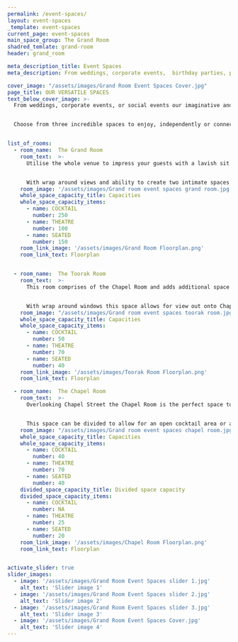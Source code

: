 ```yaml
---
permalink: /event-spaces/
layout: event-spaces
_template: event-spaces
current_page: event-spaces
main_space_group: The Grand Room
shadred_temlate: grand-room
header: grand_room

meta_description_title: Event Spaces
meta_description: From weddings, corporate events,  birthday parties, private dinners and anything in between, ourimaginative and versatile spaces can be transformed for any occasion.

cover_image: "/assets/images/Grand Room Event Spaces Cover.jpg"
page_title: OUR VERSATILE SPACES
text_below_cover_image: >-
  From weddings, corporate events, or social events our imaginative and versatile space can be transformed to offer a spectacular setting for any occasion. 


  Choose from three incredible spaces to enjoy, independently or connected, for one seamless event. Our team will work with you to plan and execute an event as unique and memorable as you!


list_of_rooms:
  - room_name:  The Grand Room
    room_text:  >-
      Utilise the whole venue to impress your guests with a lavish sit down dinner or a memorable cocktail party.


      With wrap around views and ability to create two intimate spaces within the venue, the possibilities for your event are endless.
    room_image: '/assets/images/Grand room event spaces grand room.jpg'
    whole_space_capacity_title: Capacities
    whole_space_capacity_items: 
      - name: COCKTAIL
        number: 250
      - name: THEATRE
        number: 100
      - name: SEATED
        number: 150
    room_link_image: '/assets/images/Grand Room Floorplan.png'
    room_link_text: Floorplan


  - room_name:  The Toorak Room
    room_text:  >-
      This room comprises of the Chapel Room and adds additional space perfect for your next cocktail party!


      With wrap around windows this space allows for view out onto Chapel Street and Toorak Road. The room is divided with the use of velvet curtains creating an intimate luxe feel to the space.
    room_image: "/assets/images/Grand room event spaces toorak room.jpg"
    whole_space_capacity_title: Capacities
    whole_space_capacity_items: 
      - name: COCKTAIL
        number: 50
      - name: THEATRE
        number: 70
      - name: SEATED
        number: 40
    room_link_image: '/assets/images/Toorak Room Floorplan.png'
    room_link_text: Floorplan

  - room_name:  The Chapel Room
    room_text:  >-
      Overlooking Chapel Street the Chapel Room is the perfect space to add in natural light to your event! 


      This space can be divided to allow for an open cocktail area or a private exclusive sit down meal.
    room_image: "/assets/images/Grand room event spaces chapel room.jpg"
    whole_space_capacity_title: Capacities
    whole_space_capacity_items: 
      - name: COCKTAIL
        number: 40
      - name: THEATRE
        number: 70
      - name: SEATED
        number: 40
    divided_space_capacity_title: Divided space capacity
    divided_space_capacity_items:
      - name: COCKTAIL
        number: NA
      - name: THEATRE
        number: 25
      - name: SEATED
        number: 20
    room_link_image: '/assets/images/Chapel Room Floorplan.png'
    room_link_text: Floorplan


activate_slider: true
slider_images: 
  - image: '/assets/images/Grand Room Event Spaces slider 1.jpg' 
    alt_text: 'Slider image 1'
  - image: '/assets/images/Grand Room Event Spaces slider 2.jpg' 
    alt_text: 'Slider image 2'
  - image: '/assets/images/Grand Room Event Spaces slider 3.jpg' 
    alt_text: 'Slider image 3'
  - image: '/assets/images/Grand Room Event Spaces Cover.jpg' 
    alt_text: 'Slider image 4'
---
```



